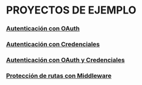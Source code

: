 # PROYECTOS DE EJEMPLO

### [Autenticación con OAuth](https://github.com/jamj2000/nxauth-oath)
### [Autenticación con Credenciales](https://github.com/jamj2000/nxauth-credentials)
### [Autenticación con OAuth y Credenciales](https://github.com/jamj2000/nxauth-all)
### [Protección de rutas con Middleware](https://github.com/jamj2000/nxauth-middleware)
